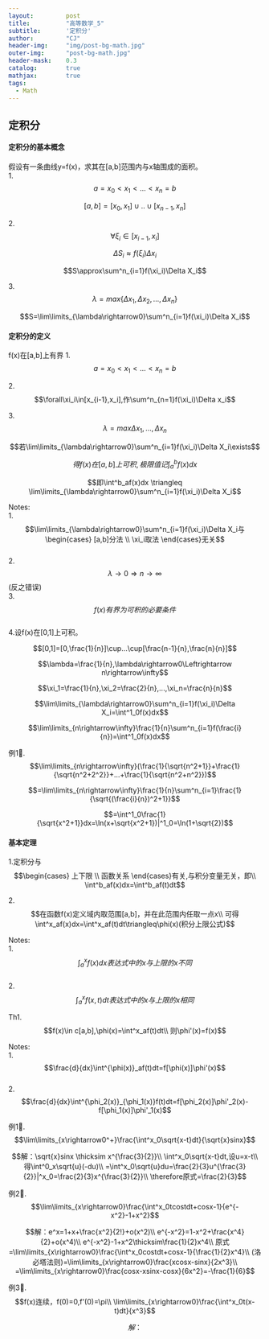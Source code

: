 ```yaml
---
layout: 		post
title: 			"高等数学_5"
subtitle: 		'定积分'
author: 		"CJ"
header-img: 	"img/post-bg-math.jpg"
outer-img:		"post-bg-math.jpg"
header-mask: 	0.3
catalog: 		true
mathjax: 		true
tags:
  - Math
---
```

## 定积分
#### 定积分的基本概念
假设有一条曲线y=f(x)，求其在[a,b]范围内与x轴围成的面积。  
1.$$a=x_0<x_1<...<x_n=b$$  

$$[a,b]=[x_0,x_1]\cup..\cup[x_{n-1},x_n]$$

2.$$\forall \xi_i\in[x_{i-1},x_i]$$

$$\Delta S_i\approx f(\xi_i)\Delta x_i$$

$$S\approx\sum^n_{i=1}f(\xi_i)\Delta X_i$$

3.$$\lambda=max\{\Delta x_1,\Delta x_2,...,\Delta x_n\}$$

$$S=\lim\limits_{\lambda\rightarrow0}\sum^n_{i=1}f(\xi_i)\Delta X_i$$

#### 定积分的定义  
f(x)在[a,b]上有界
1.$$a=x_0<x_1<...<x_n=b$$

2.$$\forall\xi_i\in[x_{i-1},x_i],作\sum^n_{n=1}f(\xi_i)\Delta x_i$$

3.$$\lambda=max{\Delta x_1,...,\Delta x_n}$$

$$若\lim\limits_{\lambda\rightarrow0}\sum^n_{i=1}f(\xi_i)\Delta X_i\exists$$

$$得f(x)在[a,b]上可积,极限值记\int^b_af(x)dx$$

$$即\int^b_af(x)dx \triangleq \lim\limits_{\lambda\rightarrow0}\sum^n_{i=1}f(\xi_i)\Delta X_i$$

Notes:  
1.$$\lim\limits_{\lambda\rightarrow0}\sum^n_{i=1}f(\xi_i)\Delta X_i与\begin{cases}
[a,b]分法 \\
\xi_i取法
\end{cases}无关$$  
2.$$\lambda\rightarrow0\Rightarrow n\rightarrow\infty$$(反之错误)  
3.$$f(x)有界为可积的必要条件$$  
4.设f(x)在[0,1]上可积。  

$$[0,1]=[0,\frac{1}{n}]\cup...\cup[\frac{n-1}{n},\frac{n}{n}]$$

$$\lambda=\frac{1}{n},\lambda\rightarrow0\Leftrightarrow n\rightarrow\infty$$

$$\xi_1=\frac{1}{n},\xi_2=\frac{2}{n},...,\xi_n=\frac{n}{n}$$

$$\lim\limits_{\lambda\rightarrow0}\sum^n_{i=1}f(\xi_i)\Delta X_i=\int^1_0f(x)dx$$


$$\lim\limits_{n\rightarrow\infty}\frac{1}{n}\sum^n_{i=1}f(\frac{i}{n})=\int^1_0f(x)dx$$

例1🌰.$$\lim\limits_{n\rightarrow\infty}(\frac{1}{\sqrt{n^2+1}}+\frac{1}{\sqrt{n^2+2^2}}+...+\frac{1}{\sqrt{n^2+n^2}})$$

$$=\lim\limits_{n\rightarrow\infty}\frac{1}{n}\sum^n_{i=1}\frac{1}{\sqrt{(\frac{i}{n})^2+1}}$$

$$=\int^1_0\frac{1}{\sqrt{x^2+1}}dx=\ln(x+\sqrt{x^2+1})|^1_0=\ln(1+\sqrt{2})$$

#### 基本定理
1.定积分与$$\begin{cases}
上下限 \\
函数关系
\end{cases}有关,与积分变量无关，即\\ 
\int^b_af(x)dx=\int^b_af(t)dt$$

2.$$在函数f(x)定义域内取范围[a,b]，并在此范围内任取一点x\\
可得\int^x_af(x)dx=\int^x_af(t)dt\triangleq\phi(x)(积分上限公式)$$

Notes:  
1.$$\int^x_af(x)dx表达式中的x与上限的x不同$$  
2.$$\int^x_af(x,t)dt表达式中的x与上限的x相同$$

Th1.$$f(x)\in c[a,b],\phi(x)=\int^x_af(t)dt\\
则\phi'(x)=f(x)$$

Notes:  
1.$$\frac{d}{dx}\int^{\phi(x)}_af(t)dt=f[\phi(x)]\phi'(x)$$  
2.$$\frac{d}{dx}\int^{\phi_2(x)}_{\phi_1(x)}f(t)dt=f[\phi_2(x)]\phi'_2(x)-f[\phi_1(x)]\phi'_1(x)$$

例1🌰.$$\lim\limits_{x\rightarrow0^+}\frac{\int^x_0\sqrt{x-t}dt}{\sqrt{x}sinx}$$

$$解：\sqrt{x}sinx \thicksim x^{\frac{3}{2}}\\
\int^x_0\sqrt{x-t}dt,设u=x-t\\
得\int^0_x\sqrt{u}(-du)\\
=\int^x_0\sqrt{u}du=\frac{2}{3}u^{\frac{3}{2}}|^x_0=\frac{2}{3}x^{\frac{3}{2}}\\
\therefore原式=\frac{2}{3}$$

例2🌰.$$\lim\limits_{x\rightarrow0}\frac{\int^x_0tcostdt+cosx-1}{e^{-x^2}-1+x^2}$$

$$解：e^x=1+x+\frac{x^2}{2!}+o(x^2)\\
e^{-x^2}=1-x^2+\frac{x^4}{2}+o(x^4)\\
e^{-x^2}-1+x^2\thicksim\frac{1}{2}x^4\\
原式=\lim\limits_{x\rightarrow0}\frac{\int^x_0costdt+cosx-1}{\frac{1}{2}x^4}\\
(洛必塔法则)=\lim\limits_{x\rightarrow0}\frac{xcosx-sinx}{2x^3}\\
=\lim\limits_{x\rightarrow0}\frac{cosx-xsinx-cosx}{6x^2}=-\frac{1}{6}$$

例3🌰.$$f(x)连续，f(0)=0,f'(0)=\pi\\
\lim\limits_{x\rightarrow0}\frac{\int^x_0t(x-t)dt}{x^3}$$

$$解：$$
